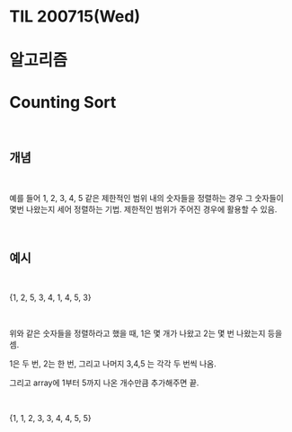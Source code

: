 # TIL 200715(Wed)

# 알고리즘

# Counting Sort

<br>

## 개념

<br>

예를 들어 1, 2, 3, 4, 5 같은 제한적인 범위 내의 숫자들을 정렬하는 경우 그 숫자들이 몇번 나왔는지 세어 정렬하는 기법. 제한적인 범위가 주어진 경우에 활용할 수 있음.

<br>

## 예시

<br>

{1, 2, 5, 3, 4, 1, 4, 5, 3}

<br>

위와 같은 숫자들을 정렬하라고 했을 때, 1은 몇 개가 나왔고 2는 몇 번 나왔는지 등을 셈.

1은 두 번, 2는 한 번, 그리고 나머지 3,4,5 는 각각 두 번씩 나옴.

그리고 array에 1부터 5까지 나온 개수만큼 추가해주면 끝.

<br>

{1, 1, 2, 3, 3, 4, 4, 5, 5}

<br>



